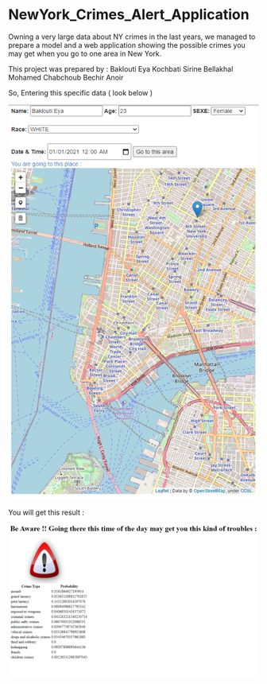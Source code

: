 # NewYork_Crimes_Alert_Application

Owning a very large data about NY crimes in the last years, we managed to prepare a model and a web application showing the possible crimes you may get when you go to one area in New York. 

This project was prepared by : 
Baklouti Eya 
Kochbati Sirine 
Bellakhal Mohamed
Chabchoub Bechir Anoir 


So, Entering this specific data ( look below ) 



![Screenshot](webapp.png)




You will get this result : 

![Screenshot](predict.png)
